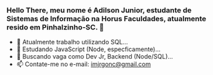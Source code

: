 ### Hello There, meu nome é Adilson Junior, estudante de Sistemas de Informação na Horus Faculdades, atualmente resido em Pinhalzinho-SC. 👋

- 🔭 Atualmente trabalho utilizando SQL...
- 🌱 Estudando JavaScript (Node, especficamente)...
- 👯 Buscando vaga como Dev Jr, Backend (Node/SQL)...
- 📫 Contate-me no e-mail: imjrgonc@gmail.com


